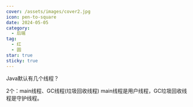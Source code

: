 ```yaml
---
cover: /assets/images/cover2.jpg
icon: pen-to-square
date: 2024-05-05
category:
  - 后端
tag:
  - 红
  - 圆
star: true
sticky: true
---
```


Java默认有几个线程？

2个：main线程、GC线程(垃圾回收线程)
main线程是用户线程，GC垃圾回收线程是守护线程。